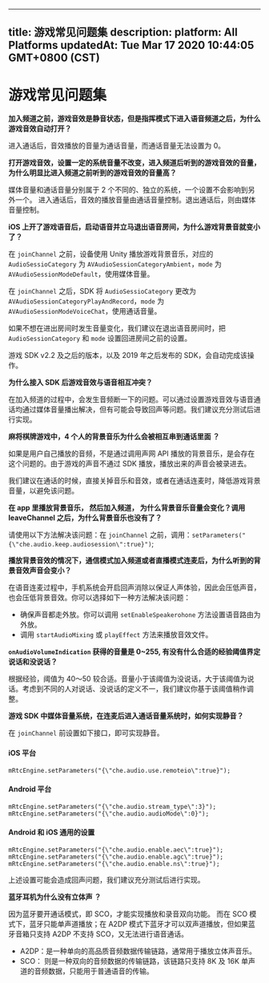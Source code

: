 
---
title: 游戏常见问题集
description: 
platform: All Platforms
updatedAt: Tue Mar 17 2020 10:44:05 GMT+0800 (CST)
---
# 游戏常见问题集
**加入频道之前，游戏音效是静音状态，但是指挥模式下进入语音频道之后，为什么游戏音效自动打开？**

进入通话后，音效播放的音量为通话音量，而通话音量无法设置为 0。

**打开游戏音效，设置一定的系统音量不改变，进入频道后听到的游戏音效的音量，为什么明显比进入频道之前听到的游戏音效的音量高？**

媒体音量和通话音量分别属于 2 个不同的、独立的系统，一个设置不会影响到另外一个。 进入通话后，音效的播放音量由通话音量控制。退出通话后，则由媒体音量控制。

**iOS 上开了游戏语音后，启动语音并立马退出语音房间，为什么游戏背景音就变小了？**

在 `joinChannel` 之前，设备使用 Unity 播放游戏背景音乐，对应的 `AudioSessioCategory` 为 `AVAudioSessionCategoryAmbient`，`mode` 为 `AVAudioSessionModeDefault`，使用媒体音量。

在 `joinChannel` 之后，SDK 将 `AudioSessioCategory` 更改为 `AVAudioSessionCategoryPlayAndRecord`，`mode` 为 `AVAudioSessionModeVoiceChat`，使用通话音量。

如果不想在进出房间时发生音量变化，我们建议在退出语音房间时，把 `AudioSessionCategory` 和 `mode` 设置回进房间之前的设置。

<div class="alert note">游戏 SDK v2.2 及之后的版本，以及 2019 年之后发布的 SDK，会自动完成该操作。</div>

**为什么接入 SDK 后游戏音效与语音相互冲突？**

在加入频道的过程中，会发生音频断一下的问题。可以通过设置游戏音效与语音通话均通过媒体音量播出解决，但有可能会导致回声等问题。我们建议充分测试后进行实现。

**麻将棋牌游戏中，4 个人的背景音乐为什么会被相互串到通话里面 ？**

如果是用户自己播放的音频，不是通过调用声网 API 播放的背景音乐，是会存在这个问题的。由于游戏的声音不通过 SDK 播放，播放出来的声音会被录进去。

我们建议在通话的时候，直接关掉音乐和音效，或者在通话连麦时，降低游戏背景音量，以避免该问题。

**在 app 里播放背景音乐， 然后加入频道， 为什么背景音乐音量会变化？调用 leaveChannel 之后，为什么背景音乐也没有了？**

请使用以下方法解决该问题：在 `joinChannel` 之前，调用：`setParameters("{\"che.audio.keep.audiosession\":true}")`;

**播放背景音效的情况下，通信模式加入频道或者直播模式连麦后，为什么听到的背景音效声音会变小？**

在语音连麦过程中，手机系统会开启回声消除以保证人声体验，因此会压低声音，也会压低背景音效。你可以选择如下一种方法解决该问题：

* 确保声音都走外放。你可以调用 `setEnableSpeakerohone` 方法设置语音路由为外放。
* 调用 `startAudioMixing` 或 `playEffect` 方法来播放音效文件。

**`onAudioVolumeIndication` 获得的音量是 0~255, 有没有什么合适的经验阈值界定说话和没说话？**

根据经验，阈值为 40～50 较合适。音量小于该阈值为没说话，大于该阈值为说话。考虑到不同的人对说话、没说话的定义不一，我们建议你基于该阈值稍作调整。

**游戏 SDK 中媒体音量系统，在连麦后进入通话音量系统时，如何实现静音？**

在 `joinChannel` 前设置如下接口，即可实现静音。

#### iOS 平台

`mRtcEngine.setParameters("{\"che.audio.use.remoteio\":true}");`

#### Android 平台

`mRtcEngine.setParameters("{\"che.audio.stream_type\":3}");`
`mRtcEngine.setParameters("{\"che.audio.audioMode\":0}");`

#### Android 和 iOS 通用的设置

`mRtcEngine.setParameters("{\"che.audio.enable.aec\":true}");`
`mRtcEngine.setParameters("{\"che.audio.enable.agc\":true}");`
`mRtcEngine.setParameters("{\"che.audio.enable.ns\":true}");`

<div class="alert note">上述设置可能会造成回声问题，我们建议充分测试后进行实现。</div>

**蓝牙耳机为什么没有立体声 ？**

因为蓝牙要开通话模式，即 SCO，才能实现播放和录音双向功能。 而在 SCO 模式下，蓝牙只能单声道播放；在 A2DP 模式下蓝牙才可以双声道播放，但如果蓝牙音箱只支持 A2DP 不支持 SCO，又无法进行语音通话。

* A2DP：是一种单向的高品质音频数据传输链路，通常用于播放立体声音乐。
* SCO： 则是一种双向的音频数据的传输链路，该链路只支持 8K 及 16K 单声道的音频数据，只能用于普通语音的传输。
